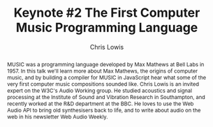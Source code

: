 --- 
  title: "Keynote #2 The First Computer Music Programming Language" 
  abstract: "MUSIC was a programming language developed by Max Mathews at Bell Labs in 1957. In this talk we'll learn more about Max Mathews, the origins of computer music, and by building a compiler for MUSIC in JavaScript hear what some of the very first computer music compositions sounded like. Chris Lowis is an invited expert on the W3C's Audio Working group. He studied acoustics and signal processing at the Institute of Sound and Vibration Research in Southampton, and recently worked at the R&D department at the BBC. He loves to use the Web Audio API to bring old synthesisers back to life, and to write about audio on the web in his newsletter Web Audio Weekly." 
  address: "Paris" 
  author: "Chris Lowis" 
  booktitle: "Proceedings of the International Web Audio Conference" 
  editor: "Samuel Goldszmidt, Norbert Schnell, Victor Saiz, Benjamin Matuszewski" 
  month: "Proceedings of the International Web Audio Conference"
  pages: "" 
  publisher: "IRCAM" 
  series: "WAC '15"
  type: "Keynote"  
  year: "2015" 
  id: "2015_KN2" 
  tags: year2015
  media: https://medias.ircam.fr/x6f0394 
  pdflink: /_data/papers/pdf/2015/2015_KN2.pdf
  ISSN: 2663-5844
---